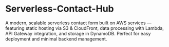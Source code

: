 # Serverless-Contact-Hub
A modern, scalable serverless contact form built on AWS services — featuring static hosting via S3 &amp; CloudFront, data processing with Lambda, API Gateway integration, and storage in DynamoDB. Perfect for easy deployment and minimal backend management.
